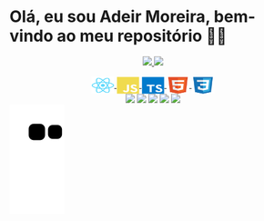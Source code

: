 # Olá, eu sou Adeir Moreira, bem-vindo ao meu repositório 👋🤝

<div align="center">
  <a href="https://github.com/AdeirMoreira">
  <img height="180em" src="https://github-readme-stats.vercel.app/api?username=AdeirMoreira&show_icons=true&theme=tokyonight&include_all_commits=true&count_private=true"/>
  <img height="180em" src="https://github-readme-stats.vercel.app/api/top-langs/?username=AdeirMoreira&layout=compact&langs_count=7&theme=tokyonight"/>
</div>
  
<div style="display: inline_block" align="center"><br>
  <img align="center" alt="adeir-React" height="30" width="40" src="https://raw.githubusercontent.com/devicons/devicon/master/icons/react/react-original.svg">
  <img align="center" alt="adeir-Js" height="30" width="40" src="https://raw.githubusercontent.com/devicons/devicon/master/icons/javascript/javascript-plain.svg">
  <img align="center" alt="adeir-Ts" height="30" width="40" src="https://raw.githubusercontent.com/devicons/devicon/master/icons/typescript/typescript-plain.svg">
  <img align="center" alt="adeir-HTML" height="30" width="40" src="https://raw.githubusercontent.com/devicons/devicon/master/icons/html5/html5-original.svg">
  <img align="center" alt="adeir-CSS" height="30" width="40" src="https://raw.githubusercontent.com/devicons/devicon/master/icons/css3/css3-original.svg">
</div>
  
<div style="display: inline_block" align="center" margin-top='20px'>
 <a href="https://www.linkedin.com/in/adeir-moreira-5492431b9/" target="_blank"><img src="https://img.shields.io/badge/LinkedIn-0077B5?style=for-the-badge&logo=linkedin&logoColor=white" target="_blank"></a>
  <a href="mailto:adeir.maia@hotmail.com" target="_blank"><img src="https://img.shields.io/badge/-Hotmail-0078D4?style=for-the-badge&logo=microsoft-outlook&logoColor=white" target="_blank"></a>
 	<a href="https://www.instagram.com/adeirmaia/" target="_blank"><img src="https://img.shields.io/badge/Instagram-E4405F?style=for-the-badge&logo=instagram&logoColor=white" target="_blank"></a>
 <a href="https://www.facebook.com/nen.rock/" target="_blank"><img src="https://img.shields.io/badge/Discord-7289DA?style=for-the-badge&logo=discord&logoColor=white" target="_blank"></a> 
  <a href = "https://www.facebook.com/nen.rock/" target="_blank" ><img src="https://img.shields.io/badge/Facebook-1877F2?style=for-the-badge&logo=facebook&logoColor=white" target="_blank"></a>
</div>
<div>
  <img src="https://github.com/AdeirMoreira/AdeirMoreira/blob/output/github-contribution-grid-snake.svg" alt="cobrinha"/>
</div
